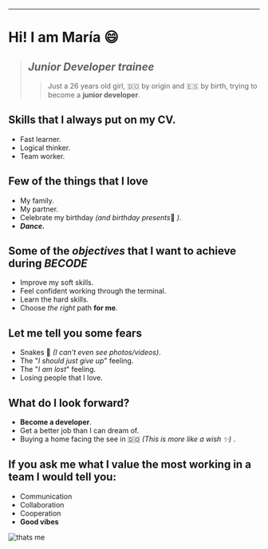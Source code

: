 ***
# **Hi! I am María 😄**

>## *Junior Developer trainee*
>>Just a 26 years old girl, 🇩🇴 by origin and 🇪🇸 by birth, trying to become a **junior developer**.

## Skills that I always put on my CV.
- Fast learner.
- Logical thinker.
- Team worker.

##  Few of the things that I love 
- My family.
- My partner.
- Celebrate my birthday *(and birthday presents*🤭 *)*. 
- ***Dance.***

## Some of the _objectives_ that I want to achieve during *BECODE*
- Improve my soft skills.
- Feel confident working through the terminal.
- Learn the hard skills.
- Choose _the right_ path **for me**. 

## Let me tell you some fears 
- Snakes  🐍  *(I can't even see photos/videos)*.
- The "*I should just give up*" feeling.
- The "*I am lost*" feeling.
- Losing people that I love.

## What do I look forward?
- **Become a developer**.
- Get a better job than I can dream of.
- Buying a home facing the see in 🇩🇴 *(This is more like a wish ✨)* .

## If you ask me what I value the most working in a team I would tell you: 
- Communication
- Collaboration
- Cooperation
- **Good vibes**

![thats me](https://media2.giphy.com/media/JT6iWZCpINXYzXcR4E/200.webp?cid=790b7611rtjhr21git2bqhbpy9n9zlyupm4azlpvuradk7rf&ep=v1_gifs_search&rid=200.webp&ct=g/giphy.gif)

